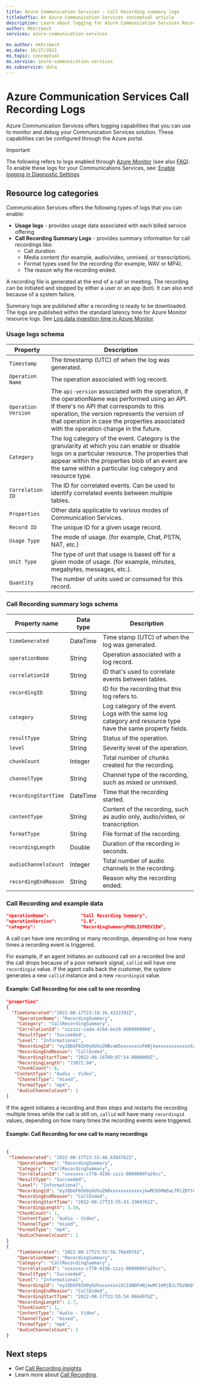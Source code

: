 ```yaml
---
title: Azure Communication Services - Call Recording summary logs
titleSuffix: An Azure Communication Services conceptual article
description: Learn about logging for Azure Communication Services Recording.
author: Mkhribech
services: azure-communication-services

ms.author: mkhribech
ms.date: 10/27/2021
ms.topic: conceptual
ms.service: azure-communication-services
ms.subservice: data
---
```


# Azure Communication Services Call Recording Logs

Azure Communication Services offers logging capabilities that you can use to monitor and debug your Communication Services solution. These capabilities can be configured through the Azure portal.

> [!IMPORTANT]
> The following refers to logs enabled through [Azure Monitor](../../../../azure-monitor/overview.md) (see also [FAQ](../../../../azure-monitor/faq.yml)). To enable these logs for your Communications Services, see: [Enable logging in Diagnostic Settings](../enable-logging.md)

## Resource log categories

Communication Services offers the following types of logs that you can enable:

* **Usage logs** - provides usage data associated with each billed service offering
* **Call Recording Summary Logs** - provides summary information for call recordings like:
  - Call duration.
  - Media content (for example, audio/video, unmixed, or transcription).
  - Format types used for the recording (for example, WAV or MP4).
  - The reason why the recording ended.

A recording file is generated at the end of a call or meeting. The recording can be initiated and stopped by either a user or an app (bot). It can also end because of a system failure.

Summary logs are published after a recording is ready to be downloaded. The logs are published within the standard latency time for Azure Monitor resource logs. See [Log data ingestion time in Azure Monitor](../../../../azure-monitor/logs/data-ingestion-time.md#azure-metrics-resource-logs-activity-log).

### Usage logs schema

| Property | Description |
| -------- | ---------------|
| `Timestamp` | The timestamp (UTC) of when the log was generated. |
| `Operation Name` | The operation associated with log record. |
| `Operation Version` | The `api-version` associated with the operation, if the operationName was performed using an API. If there's no API that corresponds to this operation, the version represents the version of that operation in case the properties associated with the operation change in the future. |
| `Category` | The log category of the event. Category is the granularity at which you can enable or disable logs on a particular resource. The properties that appear within the properties blob of an event are the same within a particular log category and resource type. |
| `Correlation ID` | The ID for correlated events. Can be used to identify correlated events between multiple tables. |
| `Properties` | Other data applicable to various modes of Communication Services. |
| `Record ID` | The unique ID for a given usage record. |
| `Usage Type` | The mode of usage. (for example, Chat, PSTN, NAT, etc.) |
| `Unit Type` | The type of unit that usage is based off for a given mode of usage. (for example, minutes, megabytes, messages, etc.). |
| `Quantity` | The number of units used or consumed for this record. |

### Call Recording summary logs schema

| Property name |	Data type |	Description |
|----------  |-----------|--------------|
|`timeGenerated`|DateTime|Time stamp (UTC) of when the log was generated.|
|`operationName`|String|Operation associated with a log record.|
|`correlationId`|String|ID that's used to correlate events between tables.|
|`recordingID`|String|ID for the recording that this log refers to.|
|`category`|String|Log category of the event. Logs with the same log category and resource type have the same property fields.|        
|`resultType`|String| Status of the operation.|
|`level`|String	|Severity level of the operation.| 
|`chunkCount`|Integer|Total number of chunks created for the recording.|
|`channelType`|String|Channel type of the recording, such as mixed or unmixed.|
|`recordingStartTime`|DateTime|Time that the recording started.|
|`contentType`|String|Content of the recording, such as audio only, audio/video, or transcription.|
|`formatType`|String|File format of the recording.|
|`recordingLength`|Double|Duration of the recording in seconds.|                                                               
|`audioChannelsCount`|Integer|Total number of audio channels in the recording.|
|`recordingEndReason`|String|Reason why the recording ended.|   

### Call Recording and example data

```json
"operationName":            "Call Recording Summary",
"operationVersion":         "1.0",
"category":                 "RecordingSummaryPUBLICPREVIEW",

```
A call can have one recording or many recordings, depending on how many times a recording event is triggered.

For example, if an agent initiates an outbound call on a recorded line and the call drops because of a poor network signal, `callid` will have one `recordingid` value. If the agent calls back the customer, the system generates a new `callid` instance and a new `recordingid` value. 


#### Example: Call Recording for one call to one recording

```json
"properties"
{  
  "TimeGenerated":"2022-08-17T23:18:26.4332392Z",
    "OperationName": "RecordingSummary",
    "Category": "CallRecordingSummary",
    "CorrelationId": "zzzzzz-cada-4164-be10-0000000000",
    "ResultType": "Succeeded",
    "Level": "Informational",
    "RecordingId": "eyJQbGF0Zm9ybUVuZHBvaW5xxxxxxxxFmNjkwxxxxxxxxxxxxSZXNvdXJjZVNwZWNpZmljSWQiOiJiZGU5YzE3Ni05M2Q3LTRkMWYtYmYwNS0yMTMwZTRiNWNlOTgifQ",
    "RecordingEndReason": "CallEnded",
    "RecordingStartTime": "2022-08-16T09:07:54.0000000Z",
    "RecordingLength": "73872.94",
    "ChunkCount": 6,
   "ContentType": "Audio - Video",
    "ChannelType": "mixed",
    "FormatType": "mp4",
    "AudioChannelsCount": 1
}
```

If the agent initiates a recording and then stops and restarts the recording multiple times while the call is still on, `callid` will have many `recordingid` values, depending on how many times the recording events were triggered.

#### Example: Call Recording for one call to many recordings

```json 

{   
 "TimeGenerated": "2022-08-17T23:55:46.6304762Z",
    "OperationName": "RecordingSummary",
    "Category": "CallRecordingSummary",
    "CorrelationId": "xxxxxxx-cf78-4156-zzzz-0000000fa29cc",
    "ResultType": "Succeeded",
    "Level": "Informational",
    "RecordingId": "eyJQbGF0Zm9ybUVuZHBxxxxxxxxxxxxjkwMC05MmEwLTRlZDYtOTcxYS1kYzZlZTkzNjU0NzciLCJSxxxxxNwZWNpZmljSWQiOiI5ZmY2ZTY2Ny04YmQyLTQ0NzAtYmRkYy00ZTVhMmUwYmNmOTYifQ",
    "RecordingEndReason": "CallEnded",
    "RecordingStartTime": "2022-08-17T23:55:43.3304762Z",
    "RecordingLength": 3.34,
    "ChunkCount": 1,
    "ContentType": "Audio - Video",
    "ChannelType": "mixed",
    "FormatType": "mp4",
    "AudioChannelsCount": 1
}
{
    "TimeGenerated": "2022-08-17T23:55:56.7664976Z",
    "OperationName": "RecordingSummary",
    "Category": "CallRecordingSummary",
    "CorrelationId": "xxxxxxx-cf78-4156-zzzz-0000000fa29cc",
    "ResultType": "Succeeded",
    "Level": "Informational",
    "RecordingId": "eyJQbGF0Zm9ybUVuxxxxxxiOiI4NDFmNjkwMC1mMjBiLTQzNmQtYTg0Mi1hODY2YzE4M2Y0YTEiLCJSZXNvdXJjZVNwZWNpZmljSWQiOiI2YzRlZDI4NC0wOGQ1LTQxNjEtOTExMy1jYWIxNTc3YjM1ODYifQ",
    "RecordingEndReason": "CallEnded",
    "RecordingStartTime": "2022-08-17T23:55:54.0664976Z",
    "RecordingLength": 2.7,
    "ChunkCount": 1,
    "ContentType": "Audio - Video",
    "ChannelType": "mixed",
    "FormatType": "mp4",
    "AudioChannelsCount": 1
}
```

## Next steps

- Get [Call Recording insights](../insights/call-recording-insights.md)
- Learn more about [Call Recording](../../voice-video-calling/call-recording.md). 

